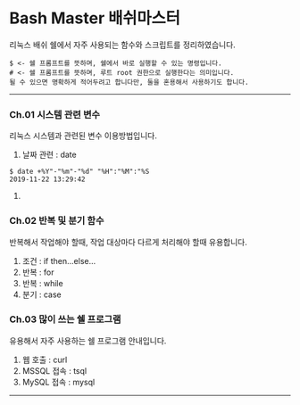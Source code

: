 
# Bash Master 배쉬마스터
리눅스 배쉬 쉘에서 자주 사용되는 함수와 스크립트를 정리하였습니다.
```
$ <- 쉘 프롬프트를 뜻하며, 쉘에서 바로 실행할 수 있는 명령입니다.
# <- 쉘 프롬프트를 뜻하며, 루트 root 권한으로 실행한다는 의미입니다.
될 수 있으면 명확하게 적어두려고 합니다만, 둘을 혼용해서 사용하기도 합니다.
```

----

### Ch.01 시스템 관련 변수
리눅스 시스템과 관련된 변수 이용방법입니다.

1. 날짜 관련 : date
```
$ date +%Y"-"%m"-"%d" "%H":"%M":"%S
2019-11-22 13:29:42
```
1. 

### Ch.02 반복 및 분기 함수
반복해서 작업해야 할때, 작업 대상마다 다르게 처리해야 할때 유용합니다.

1. 조건 : if then...else...
1. 반복 : for
1. 반복 : while
1. 분기 : case

### Ch.03 많이 쓰는 쉘 프로그램 
유용해서 자주 사용하는 쉘 프로그램 안내입니다.

1. 웹 호출 : curl
1. MSSQL 접속 : tsql
1. MySQL 접속 : mysql

----

